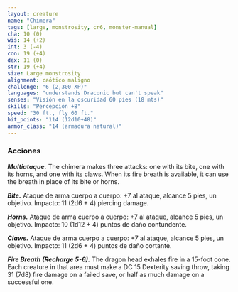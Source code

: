 ```yaml
---
layout: creature
name: "Chimera"
tags: [large, monstrosity, cr6, monster-manual]
cha: 10 (0)
wis: 14 (+2)
int: 3 (-4)
con: 19 (+4)
dex: 11 (0)
str: 19 (+4)
size: Large monstrosity
alignment: caótico maligno
challenge: "6 (2,300 XP)"
languages: "understands Draconic but can't speak"
senses: "Visión en la oscuridad 60 pies (18 mts)"
skills: "Percepción +8"
speed: "30 ft., fly 60 ft."
hit_points: "114 (12d10+48)"
armor_class: "14 (armadura natural)"
---
```


### Acciones

***Multiataque.*** The chimera makes three attacks: one with its bite, one with its horns, and one with its claws. When its fire breath is available, it can use the breath in place of its bite or horns.

***Bite.*** Ataque de arma cuerpo a cuerpo: +7 al ataque, alcance 5 pies, un objetivo. Impacto: 11 (2d6 + 4) piercing damage.

***Horns.*** Ataque de arma cuerpo a cuerpo: +7 al ataque, alcance 5 pies, un objetivo. Impacto: 10 (1d12 + 4) puntos de daño contundente.

***Claws.*** Ataque de arma cuerpo a cuerpo: +7 al ataque, alcance 5 pies, un objetivo. Impacto: 11 (2d6 + 4) puntos de daño cortante.

***Fire Breath (Recharge 5-6).*** The dragon head exhales fire in a 15-foot cone. Each creature in that area must make a DC 15 Dexterity saving throw, taking 31 (7d8) fire damage on a failed save, or half as much damage on a successful one.